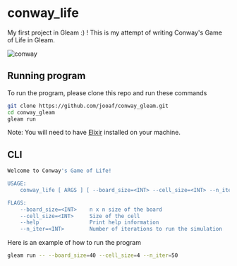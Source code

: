 # conway_life
My first project in Gleam :) ! This is my attempt of writing 
Conway's Game of Life in Gleam.

![conway](https://github.com/user-attachments/assets/260e954c-d174-4a11-892e-35d687e42304)

## Running program 
To run the program, please clone this repo and run these commands 
```sh
git clone https://github.com/jooaf/conway_gleam.git 
cd conway_gleam 
gleam run
```
Note: You will need to have [Elixir](https://elixir-lang.org/cases.html) installed on your machine.


## CLI 
```sh
Welcome to Conway's Game of Life!

USAGE:
    conway_life [ ARGS ] [ --board_size=<INT> --cell_size=<INT> --n_iter=<INT> ]

FLAGS:
    --board_size=<INT>    n x n size of the board
    --cell_size=<INT>     Size of the cell
    --help                Print help information
    --n_iter=<INT>        Number of iterations to run the simulation  
```

Here is an example of how to run the program 
```sh
gleam run -- --board_size=40 --cell_size=4 --n_iter=50    
```


